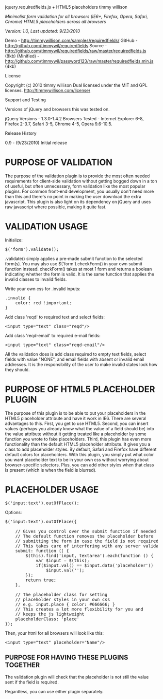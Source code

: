 jquery.requiredfields.js + HTML5 placeholders
timmy willison

*Minimalist form validation for all browsers (IE6+, Firefox, Opera, Safari, Chrome)*
*HTML5 placeholders across all browsers*

*Version: 1.0, Last updated: 9/23/2010*

Demo         - http://timmywillison.com/samples/requiredfields/
GitHub       - http://github.com/timmywil/requiredfields
Source       - http://github.com/timmywil/requiredfields/raw/master/requiredfields.js (8kb)
(Minified)   - http://github.com/timmywil/password123/raw/master/requiredfields.min.js (4kb)

License

Copyright (c) 2010 timmy willison
Dual licensed under the MIT and GPL licenses.
http://timmywillison.com/license/

Support and Testing

Versions of jQuery and browsers this was tested on.

jQuery Versions - 1.3.0-1.4.2
Browsers Tested - Internet Explorer 6-8, Firefox 2-3.7, Safari 3-5, Chrome 4-5, Opera 9.6-10.5.

Release History

0.9   - (9/23/2010) Initial release

<h1>PURPOSE OF VALIDATION</h1>

The purpose of the validation plugin is to provide the most often needed requirements for client-side validation without getting bogged down in a ton of useful, but often unnecessary, form validation like the most popular plugins. For common front-end development, you usually don't need more than this and there's no point in making the user download the extra javascript. This plugin is also light on its dependency on jQuery and uses raw javascript where possible, making it quite fast.

<h1>VALIDATION USAGE</h1>

Initialize:
<pre>
$('form').validate();
</pre>

.validate() simply applies a pre-made submit function to the selected form(s).  You may also use $('form').checkForm() in your own submit function instead.  checkForm() takes at most 1 form and returns a boolean indicating whether the form is valid.  It is the same function that applies the invalid classes to invalid fields.

Write your own css for .invalid inputs:
<pre>
.invalid {
    color: red !important;
}
</pre>

Add class 'reqd' to required text and select fields:
<pre>
&lt;input type=&quot;text&quot; class=&quot;reqd&quot;/&gt;
</pre>

Add class 'reqd-email' to required e-mail fields:
<pre>
&lt;input type=&quot;text&quot; class=&quot;reqd-email&quot;/&gt;
</pre>

All the validation does is add class required to empty text fields, 
select fields with value "NONE", and email fields with absent or invalid email addresses.
It is the responsibility of the user to make invalid states look how they should.


<h1>PURPOSE OF HTML5 PLACEHOLDER PLUGIN</h1>

The purpose of this plugin is to be able to put your placeholders in the HTML5 placeholder attribute and have it work in IE6.  There are several advantages to this.  First, you get to use HTML5.  Second, you can insert values (perhaps you already know what the value of a field should be) into the value attribute without it getting treated like a placeholder by some function you wrote to fake placeholders.  Third, this plugin has even more functionality than the default HTML5 placeholder attribute.  It gives you a class to add placeholder styles.  By default, Safari and Firefox have different default colors for placeholders.  With this plugin, you simply put what color you want placeholder text to be in your own css without worrying about browser-specific selectors.  Plus, you can add other styles when that class is present (which is when the field is blurred).

<h1>PLACEHOLDER USAGE</h1>

<pre>
$('input:text').outOfPlace();
</pre>

Options:
<pre>
$('input:text').outOfPlace({
    
    // Gives you control over the submit function if needed
    // The default function removes the placeholder before
    // submitting the form in case the field is not required client-side
    // This takes care of interfering with any server validation
    submit: function () {
        $(this).find('input, textarea').each(function () {
            var $input = $(this);
            if($input.val() == $input.data('placeholder'))
                $input.val('');
        });
        return true;
    },

    // The placeholder class for setting
    // placeholder styles in your own css
    // e.g. input.place { color: #666666; }
    // This creates a lot more flexibility for you and
    // keeps the js lightweight
    placeholderClass: 'place'
});
</pre>
  
Then, your html for all browsers will look like this:
<pre>
&lt;input type=&quot;text&quot; placeholder=&quot;Name&quot;/&gt;
</pre>

<h2>PURPOSE FOR HAVING THESE PLUGINS TOGETHER</h2>

The validation plugin will check that the placeholder is not
still the value sent if the field is required.

Regardless, you can use either plugin separately.